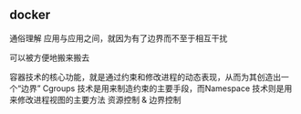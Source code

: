 ## docker

通俗理解
应用与应用之间，就因为有了边界而不至于相互干扰

可以被方便地搬来搬去


容器技术的核心功能，就是通过约束和修改进程的动态表现，从而为其创造出一个“边界”
Cgroups 技术是用来制造约束的主要手段，而Namespace 技术则是用来修改进程视图的主要方法
资源控制  &  边界控制